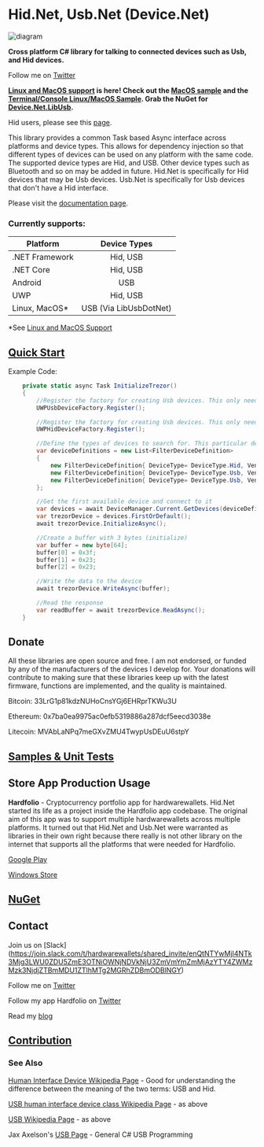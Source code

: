 # Hid.Net, Usb.Net (Device.Net)

![diagram](https://github.com/MelbourneDeveloper/Device.Net/blob/master/Diagram.png)

**Cross platform C# library for talking to connected devices such as Usb, and Hid devices.**

Follow me on [Twitter](https://twitter.com/CFDevelop)

**[Linux and MacOS support](https://github.com/MelbourneDeveloper/Device.Net/wiki/Linux-and-MacOS-Support) is here! Check out the [MacOS sample](https://github.com/MelbourneDeveloper/Device.Net/tree/master/src/Device.Net.MacOSLibUsbSample) and the [Terminal/Console Linux/MacOS Sample](https://github.com/MelbourneDeveloper/Device.Net/tree/develop/src/Device.Net.LibUsbSample). Grab the NuGet for [Device.Net.LibUsb](https://www.nuget.org/packages/Device.Net.LibUsb/).**

Hid users, please see this [page](https://github.com/MelbourneDeveloper/Device.Net/wiki/Hid---DataHasExtraByte---64-byte-Buffer-Vs.-65-Byte-Buffer).

This library provides a common Task based Async interface across platforms and device types. This allows for dependency injection so that different types of devices can be used on any platform with the same code. The supported device types are Hid, and USB. Other device types such as Bluetooth and so on may be added in future. Hid.Net is specifically for Hid devices that may be Usb devices. Usb.Net is specifically for Usb devices that don't have a Hid interface.

Please visit the [documentation page](https://github.com/MelbourneDeveloper/Device.Net/wiki).

### Currently supports:

| Platform | Device Types |
| ------------- |:-------------:|
| .NET Framework     | Hid, USB |
| .NET Core      | Hid, USB  |
| Android | USB |
| UWP | Hid, USB   |
| Linux, MacOS* | USB (Via LibUsbDotNet)  |

*See [Linux and MacOS Support](https://github.com/MelbourneDeveloper/Device.Net/wiki/Linux-and-MacOS-Support)

## [Quick Start](https://github.com/MelbourneDeveloper/Device.Net/wiki/Quick-Start)

Example Code:
```cs
    private static async Task InitializeTrezor()
    {
        //Register the factory for creating Usb devices. This only needs to be done once.
        UWPUsbDeviceFactory.Register();

        //Register the factory for creating Usb devices. This only needs to be done once.
        UWPHidDeviceFactory.Register();

        //Define the types of devices to search for. This particular device can be connected to via USB, or Hid
        var deviceDefinitions = new List<FilterDeviceDefinition>
        {
            new FilterDeviceDefinition{ DeviceType= DeviceType.Hid, VendorId= 0x534C, ProductId=0x0001, Label="Trezor One Firmware 1.6.x" },
            new FilterDeviceDefinition{ DeviceType= DeviceType.Usb, VendorId= 0x1209, ProductId=0x53C1, Label="Trezor One Firmware 1.7.x" },
            new FilterDeviceDefinition{ DeviceType= DeviceType.Usb, VendorId= 0x1209, ProductId=0x53C0, Label="Model T" }
        };

        //Get the first available device and connect to it
        var devices = await DeviceManager.Current.GetDevices(deviceDefinitions);
        var trezorDevice = devices.FirstOrDefault();
        await trezorDevice.InitializeAsync();

        //Create a buffer with 3 bytes (initialize)
        var buffer = new byte[64];
        buffer[0] = 0x3f;
        buffer[1] = 0x23;
        buffer[2] = 0x23;

        //Write the data to the device
        await trezorDevice.WriteAsync(buffer);

        //Read the response
        var readBuffer = await trezorDevice.ReadAsync();
    }
```
## Donate

All these libraries are open source and free. I am not endorsed, or funded by any of the manufacturers of the devices I develop for. Your donations will contribute to making sure that these libraries keep up with the latest firmware, functions are implemented, and the quality is maintained.

Bitcoin: 33LrG1p81kdzNUHoCnsYGj6EHRprTKWu3U

Ethereum: 0x7ba0ea9975ac0efb5319886a287dcf5eecd3038e

Litecoin: MVAbLaNPq7meGXvZMU4TwypUsDEuU6stpY

## [Samples & Unit Tests](https://github.com/MelbourneDeveloper/Device.Net/wiki/Samples-and-Unit-Tests)

## Store App Production Usage

**Hardfolio** - Cryptocurrency portfolio app for hardwarewallets. Hid.Net started its life as a project inside the Hardfolio app codebase. The original aim of this app was to support multiple hardwarewallets across multiple platforms. It turned out that Hid.Net and Usb.Net were warranted as libraries in their own right because there really is not other library on the internet that supports all the platforms that were needed for Hardfolio.

[Google Play](https://play.google.com/store/apps/details?id=com.Hardfolio)

[Windows Store](https://www.microsoft.com/en-au/p/hardfolio/9p8xx70n5d2j)

## [NuGet](https://github.com/MelbourneDeveloper/Device.Net/wiki/NuGet)

## Contact

Join us on [Slack]
(https://join.slack.com/t/hardwarewallets/shared_invite/enQtNTYwMjI4NTk3Mjg3LWU0ZDU5ZmE3OTNiOWNjNDVkNjU3ZmVmYmZmMjAzYTY4ZWMzMzk3NjdjZTBmMDU1ZTlhMTg2MGRhZDBmODBlNGY)

Follow me on [Twitter](https://twitter.com/CFDevelop)

Follow my app Hardfolio on [Twitter](https://twitter.com/HardfolioApp)

Read my [blog](https://christianfindlay.wordpress.com)

## [Contribution](https://github.com/MelbourneDeveloper/Device.Net/blob/master/CONTRIBUTING.md)



### See Also

[Human Interface Device Wikipedia Page](https://en.wikipedia.org/wiki/Human_interface_device) - Good for understanding the difference between the meaning of the two terms: USB and Hid.

[USB human interface device class Wikipedia Page](https://en.wikipedia.org/wiki/USB_human_interface_device_class) - as above

[USB Wikipedia Page](https://en.wikipedia.org/wiki/USB) - as above

Jax Axelson's [USB Page](http://janaxelson.com/usb.htm) - General C# USB Programming
